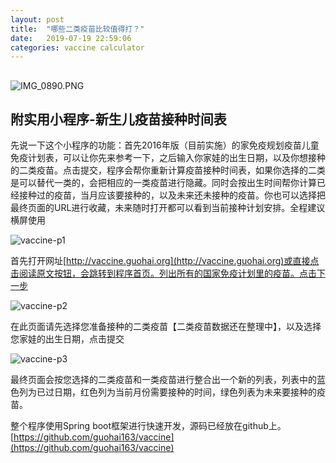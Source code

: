 ```yaml
---
layout: post
title:  "哪些二类疫苗比较值得打？"
date:   2019-07-19 22:59:06
categories: vaccine calculator
---
```

## 
![IMG_0890.PNG](http://blog.guohai.org/doc-pic/2019-07/IMG_0890.PNG)




## 附实用小程序-新生儿疫苗接种时间表

 先说一下这个小程序的功能：首先2016年版（目前实施）的家免疫规划疫苗儿童免疫计划表，可以让你先来参考一下，之后输入你家娃的出生日期，以及你想接种的二类疫苗。点击提交，程序会帮你重新计算疫苗接种时间表，如果你选择的二类是可以替代一类的，会把相应的一类疫苗进行隐藏。同时会按出生时间帮你计算已经接种过的疫苗，当月应该要接种的，以及未来还未接种的疫苗。你也可以选择把最终页面的URL进行收藏，未来随时打开都可以看到当前接种计划安排。全程建议横屏使用

![vaccine-p1](http://blog.guohai.org/doc-pic/2019-07/vaccine-p1.png)

 首先打开网址[http://vaccine.guohai.org](http://vaccine.guohai.org)或直接点击阅读原文按钮，会跳转到程序首页。列出所有的国家免疫计划里的疫苗。点击下一步

![vaccine-p2](http://blog.guohai.org/doc-pic/2019-07/vaccine-p2.png)

在此页面请先选择您准备接种的二类疫苗【二类疫苗数据还在整理中】，以及选择您家娃的出生日期，点击提交

![vaccine-p3](http://blog.guohai.org/doc-pic/2019-07/vaccine-p3.png)

最终页面会按您选择的二类疫苗和一类疫苗进行整合出一个新的列表，列表中的蓝色列为已过日期，红色列为当前月份需要接种的时间，绿色列表为未来要接种的疫苗。

整个程序使用Spring boot框架进行快速开发，源码已经放在github上。[https://github.com/guohai163/vaccine](https://github.com/guohai163/vaccine)